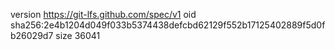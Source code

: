 version https://git-lfs.github.com/spec/v1
oid sha256:2e4b1204d049f033b5374438defcbd62129f552b17125402889f5d0fb26029d7
size 36041
